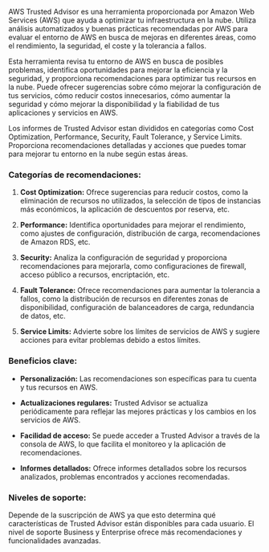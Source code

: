 AWS Trusted Advisor es una herramienta proporcionada por Amazon Web Services (AWS) que ayuda a optimizar tu infraestructura en la nube. Utiliza análisis automatizados y buenas prácticas recomendadas por AWS para evaluar el entorno de AWS en busca de mejoras en diferentes áreas, como el rendimiento, la seguridad, el coste y la tolerancia a fallos.

Esta herramienta revisa tu entorno de AWS en busca de posibles problemas, identifica oportunidades para mejorar la eficiencia y la seguridad, y proporciona recomendaciones para optimizar tus recursos en la nube. Puede ofrecer sugerencias sobre cómo mejorar la configuración de tus servicios, cómo reducir costos innecesarios, cómo aumentar la seguridad y cómo mejorar la disponibilidad y la fiabilidad de tus aplicaciones y servicios en AWS.

Los informes de Trusted Advisor estan divididos en categorías como Cost Optimization, Performance, Security, Fault Tolerance, y Service Limits. Proporciona recomendaciones detalladas y acciones que puedes tomar para mejorar tu entorno en la nube según estas áreas.
### Categorías de recomendaciones:

1. **Cost Optimization:** Ofrece sugerencias para reducir costos, como la eliminación de recursos no utilizados, la selección de tipos de instancias más económicos, la aplicación de descuentos por reserva, etc.
    
2. **Performance:** Identifica oportunidades para mejorar el rendimiento, como ajustes de configuración, distribución de carga, recomendaciones de Amazon RDS, etc.
    
3. **Security:** Analiza la configuración de seguridad y proporciona recomendaciones para mejorarla, como configuraciones de firewall, acceso público a recursos, encriptación, etc.
    
4. **Fault Tolerance:** Ofrece recomendaciones para aumentar la tolerancia a fallos, como la distribución de recursos en diferentes zonas de disponibilidad, configuración de balanceadores de carga, redundancia de datos, etc.
    
5. **Service Limits:** Advierte sobre los límites de servicios de AWS y sugiere acciones para evitar problemas debido a estos límites.
    

### Beneficios clave:

- **Personalización:** Las recomendaciones son específicas para tu cuenta y tus recursos en AWS.
    
- **Actualizaciones regulares:** Trusted Advisor se actualiza periódicamente para reflejar las mejores prácticas y los cambios en los servicios de AWS.
    
- **Facilidad de acceso:** Se puede acceder a Trusted Advisor a través de la consola de AWS, lo que facilita el monitoreo y la aplicación de recomendaciones.
    
- **Informes detallados:** Ofrece informes detallados sobre los recursos analizados, problemas encontrados y acciones recomendadas.
    

### Niveles de soporte:
Depende de la suscripción de AWS ya que esto determina qué características de Trusted Advisor están disponibles para cada usuario. El nivel de soporte Business y Enterprise ofrece más recomendaciones y funcionalidades avanzadas.



